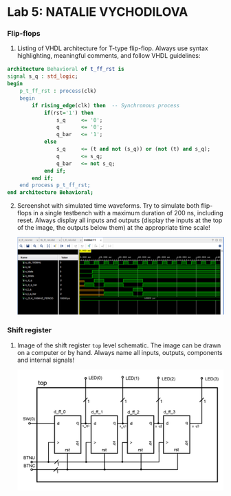 # Lab 5: NATALIE VYCHODILOVA

### Flip-flops

1. Listing of VHDL architecture for T-type flip-flop. Always use syntax highlighting, meaningful comments, and follow VHDL guidelines:

```vhdl
architecture Behavioral of t_ff_rst is
signal s_q : std_logic;
begin
    p_t_ff_rst : process(clk)
    begin
        if rising_edge(clk) then  -- Synchronous process
            if(rst='1') then 
                s_q     <= '0';
                q       <= '0';
                q_bar   <= '1';
            else
                s_q     <= (t and not (s_q)) or (not (t) and s_q);
                q       <= s_q;
                q_bar   <= not s_q;
            end if;   
        end if;
    end process p_t_ff_rst;
end architecture Behavioral;
```

2. Screenshot with simulated time waveforms. Try to simulate both flip-flops in a single testbench with a maximum duration of 200 ns, including reset. Always display all inputs and outputs (display the inputs at the top of the image, the outputs below them) at the appropriate time scale!

   ![your figure](images/sm3.png)

### Shift register

1. Image of the shift register `top` level schematic. The image can be drawn on a computer or by hand. Always name all inputs, outputs, components and internal signals!

   ![your figure](images/sch.PNG)
